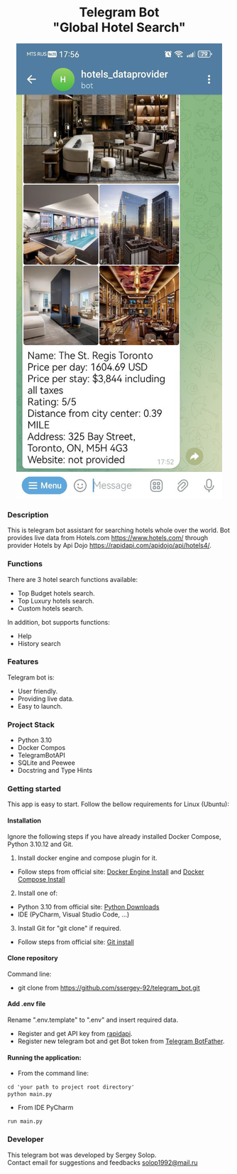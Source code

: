 <h1 align="center"> Telegram Bot <br>"Global Hotel Search" </h1>
<p align="center">
<img src="app_screenshot.png">
</p>

### Description  ###

This is telegram bot assistant for searching hotels whole over the world.
Bot provides live data from Hotels.com https://www.hotels.com/ through
provider Hotels by Api Dojo https://rapidapi.com/apidojo/api/hotels4/.

### Functions ###

There are 3 hotel search functions available:

- Top Budget hotels search.
- Top Luxury hotels search.
- Custom hotels search.

In addition, bot supports functions:
- Help 
- History search

### Features ###

Telegram bot is:

- User friendly.
- Providing live data.
- Easy to launch.

### Project Stack ###

- Python 3.10
- Docker Compos
- TelegramBotAPI
- SQLite and Peewee
- Docstring and Type Hints

### Getting started 

This app is easy to start. Follow  the bellow requirements for Linux (Ubuntu): 

#### Installation

Ignore the following steps if you have already installed Docker Compose, Python 3.10.12 and Git.

1. Install docker engine and compose plugin for it.   
- Follow steps from official site:  [Docker Engine Install](https://docs.docker.com/engine/install/ubuntu/) and [Docker Compose Install](https://docs.docker.com/compose/install/)

2. Install one of:
- Python 3.10 from official site:  [Python Downloads](https://www.python.org/downloads/)
- IDE (PyCharm, Visual Studio Code, ...)

3. Install Git for "git clone" if required.
- Follow steps from official site: [Git install](https://git-scm.com/book/en/v2/Getting-Started-Installing-Git)

#### Clone repository

Command line:
- git clone from https://github.com/ssergey-92/telegram_bot.git

#### Add .env file

Rename ".env.template" to ".env" and insert required data.
- Register and get API key from [rapidapi](https://rapidapi.com/apidojo/api/hotels4/).
- Register new telegram bot and get Bot token from [Telegram BotFather](https://telegram.me/BotFather).

#### Running the application:

- From the command line: 
```
cd 'your path to project root directory'
python main.py
```
- From IDE PyCharm
```
run main.py
```

### Developer ###

This telegram bot was developed by Sergey Solop.  
Contact email for suggestions and feedbacks solop1992@mail.ru